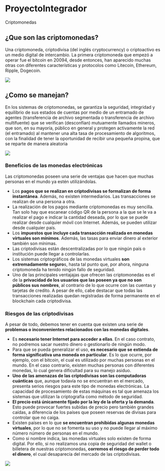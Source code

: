 # ProyectoIntegrador
Criptomonedas

## ¿Que son las criptomonedas?
Una criptomoneda, criptodivisa (del inglés cryptocurrency) o criptoactivo es un medio digital de intercambio. La primera criptomoneda que empezó a operar fue el bitcoin en 20094, desde entonces, han aparecido muchas otras con diferentes características y protocolos como Litecoin, Ethereum, Ripple, Dogecoin.

![](https://media.giphy.com/media/LukAHGCMfxMbK/giphy.gif)

## ¿Como se manejan?
En los sistemas de criptomonedas, se garantiza la seguridad, integridad y equilibrio de sus estados de cuentas por medio de un entramado de agentes (transferencia de archivo segmentada o transferencia de archivo multifuente) que se verifican (desconfían) mutuamente llamados mineros, que son, en su mayoría, público en general y protegen activamente la red (el entramado) al mantener una alta tasa de procesamiento de algoritmos, con la finalidad de tener la oportunidad de recibir una pequeña propina, que se reparte de manera aleatoria

![](https://blog.revolut.com/content/images/2017/12/Bid-Ask-Rates.gif)

### Beneficios de las monedas electrónicas

Las criptomonedas poseen una serie de ventajas que hacen que muchas personas en el mundo ya estén utilizándolas.

-   Los  **pagos que se realizan en criptodivisas se formalizan de forma instantánea**. Además, no existen intermediarios. Las transacciones se realizan de una persona a otra.
-   La realización de los pagos mediante criptomonedas es muy sencilla. Tan solo hay que escanear código QR de la persona a la que se le va a realizar el pago e indicar la cantidad deseada, por lo que se puede realizar desde cualquier móvil con Internet. Además, se pueden utilizar desde cualquier país.
-   Los  **impuestos que incluye cada transacción realizada en monedas virtuales son mínimos**. Además, las tasas para enviar dinero al exterior también son mínimas.
-   Las criptodivisas están descentralizadas por lo que ningún país o institución puede llegar a controlarlas.
-   Los sistemas criptográficos de las monedas virtuales  **son extremadamente seguro**s, hasta tal punto que, por ahora, ninguna criptomoneda ha tenido ningún fallo de seguridad.
-   Uno de las principales ventajajas que ofrecen las criptomonedas es el de la  **privacidad de los usuarios que las poseen ya que no son públicos sus nombres**, al contrario de lo que ocurre con las cuentas y tarjetas de credito. A pesar de ello, cabe destacar que todas las transacciones realizadas quedan registradas de forma permanente en el blockchain cada criptodivisa.

### Riesgos de las criptodivisas

A pesar de todo, debemos tener en cuenta que existen una serie de  **problemas o inconvenientes relacionados con las monedas digitales**.

-   Es  **necesario tener Internet para acceder a ellas**. En el caso contrato, no podremos sacar nuestro dinero o gestionarlo de ningún modo.
-   Para que se pueda generalizar el uso,  **es necesario que se extienda de forma significativa una moneda en particular**. Es lo que ocurre, por ejemplo, con el  bitcoin, el cual es utilizado por muchas personas en el mundo. En el caso contrario, existen muchas personas con diferentes monedas, lo cual genera dificultad para su manejo asiduo.
-   **Uno de las amenazas de las criptodivisas son las computadoras cuánticas**  que, aunque todavía no se encuentran en el mercado, presenta serios riesgos para este tipo de monedas electrónicas. La capacidad de procesamiento de estas máquinas es tal que amenaza los sistemas que utilizan la criptografía como método de seguridad.
-   **El precio está únicamente fijado por la ley de la oferta y la demanda**. Esto puede provocar fuertes subidas de precio pero también grandes caídas, a diferencia de los países que poseen reservas de divisas para controlar que no caiga.
-   Existen países en lo que  **se encuentran prohibidas algunas monedas virtuales**, por lo que no se fomenta su uso y no puede llegar al máximo número número de personas en el mundo.
-   Como si nombre indica, las monedas virtuales solo existen de forma digital. Por ello, si no realizamos una copia de seguridad del wallet o billetera de nuestras criptomonedas,  **corremos el riesgo de perder todo el dinero**, el cual desaparecía del mercado de las criptodivisas.

![](https://viralchop.com/wp-content/uploads/2017/12/bitcoin-futures-stockmarket.gif)
